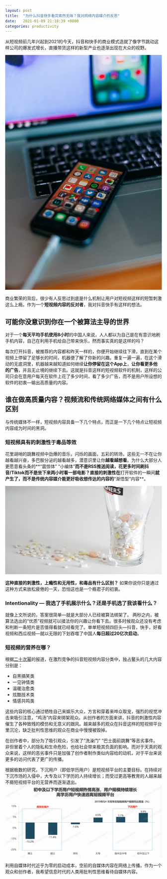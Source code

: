 ```yaml
---
layout: post
title:  "为什么抖音快手看完索然无味？我对网络内容媒介的反思"
date:   2021-01-09 21:18:39 +0800
categories: productivity
---
```


从短视频前几年兴起到2021的今天，抖音和快手的商业模式造就了像字节跳动这样公司的爆发式增长，直播带货这样的新型产业也逐渐出现在大众的视野。

![social][image-1]

商业繁荣的背后，很少有人反思过到底是什么机制让用户对短视频这样的短暂刺激这么上瘾。作为一个**短视频内容的反对者**，我对抖音快手有这样的想法。

## 可能你没意识到你在一个被算法主导的世界
对于一个**每天平均手机使用8小时**的中国人来说，人人都以为自己是在有意识地刷手机内容，自己在利用手机给自己带来快乐，然而事实真的是这样的吗？

每次打开抖音，被推荐的内容都和昨天一样的，你便开始继续往下滑，直到在某个视频上停留了足够长的时间，机器便了解了你新的兴趣。重复一遍一遍，在这个滑动的无底洞里，机器越来越知道如何继续**让你停留在这个App上**，**让你看更多他的广告**，并且无止境的继续下去。这就是抖音这样的短视频软件的机制，这样的公司只会在意用户每天在软件上花了多少时间，看了多少广告，而不是用户所设想的软件的初衷—输出高质量的内容。

## 谁在做高质量内容？视频流和传统网络媒体之间有什么区别
与传统媒体不一样，短视频内容具备一下几个特点，而正是一下几个特点让短视频内容成为时间的黑洞。

### 短视频具有的刺激性于毒品等效
花里胡哨的跳舞视频中劲爆的音乐，闪烁的画面，五彩的转场，这些无一不在让你越看越兴奋，多巴胺分泌的越看越多，潜意识里让你**越看越想看**。为什么大部分人更愿意看头条的**“震惊体” “小编体”**而不是RSS推送阅读，花更多时间刷抖音/Tiktok而不是坐下来两小时看一部电影？直接的刺激性在**打开软件的一瞬间**就产生了，而不是传统内容媒介能更好吸收想传达的内容的**“渐悟型“内容**。

![drug][image-2]

**这种直接的刺激性，上瘾性和无用性，和毒品有什么区别？**
如果你说你只是通过这种方式来放松疲倦的一天，恐怕这也是一个瘾君子的初衷。

### Intentionality — 我选了手机展示什么？还是手机选了我该看什么？
就像上文所说的，答案很简单—就是大部分人已经被算法绑架了。
两秒之内，被算法选出的“优质”视频就可以揉法你的兴趣让你看下去。很多时候观众还没有考虑和判断一条短片是否值得看就已经看完了。单单短视频四巨头—抖音，快手，好看视频和西瓜视频—就以无限的下划吞噬了中国人**每日超过20亿次启动**。

### 短视频的营养在哪？
根据[二十次幂][1]的报道，在激烈竞争的抖音短视频内容分类中，独占鳌头的几大内容分别是：
- 自黑搞笑类
- 一见钟情类
- 温暖治愈类
- 炫酷技术类
- 情感共鸣类

这些内容的核心通过牺牲自己来娱乐大众，方言和穿着来哗众取宠，强烈的视觉冲击来吸引注意，“鸡汤”内容来绑架观众。从创作者的方面来讲，抖音的刺激性内容催生了各种致残的模仿和无意义的跟风。越来越多的观众在抖音这样的短视频平台里沉沦，缺乏批判性思维的观众在商业中慢慢被毁掉。

在创作者中，部分为了吸引观众，引发了“洗澡门” “巴士面前跳舞”等恶劣事件。非但冒着个人的隐私和生命危险，也给社会带来极其负面的影响。而对于天真的观众来说，这样的恶劣事件只是加强了创作者制作类似内容给的动机，对于平台来说更多的访问代表了更广的传播。

根据极数的研究，下沉用户（即低学历用户）是短视频平台的主要目标。在持续对下沉市场的入侵中，大专及以下学历的人持续增长；而受过更高等教育的人越来越不屑短视频平台的无营养而逐渐退出。
![xueli][2]


利用自媒体时代近乎为零的启动成本，空前的自媒体内容在网络上传播。作为一个观众和创作者，我希望信息时代的人类用批判性思维看待自媒体内容。

[1]:	https://www.ershicimi.com/p/60c2a8e0fdad03249eb3da38de12f76a
[2]:	/2021-01-07-%E4%B8%BA%E4%BB%80%E4%B9%88%E6%8A%96%E9%9F%B3%E5%BF%AB%E6%89%8B%E7%9C%8B%E5%AE%8C%E7%B4%A2%E7%84%B6%E6%97%A0%E5%91%B3%EF%BC%9F%E6%88%91%E5%AF%B9%E7%BD%91%E7%BB%9C%E5%86%85%E5%AE%B9%E5%AA%92%E4%BB%8B%E7%9A%84%E5%8F%8D%E6%80%9D/Screen%20Shot%202021-01-10%20at%2013.41.32.png

[image-1]:	/2021-01-07-%E4%B8%BA%E4%BB%80%E4%B9%88%E6%8A%96%E9%9F%B3%E5%BF%AB%E6%89%8B%E7%9C%8B%E5%AE%8C%E7%B4%A2%E7%84%B6%E6%97%A0%E5%91%B3%EF%BC%9F%E6%88%91%E5%AF%B9%E7%BD%91%E7%BB%9C%E5%86%85%E5%AE%B9%E5%AA%92%E4%BB%8B%E7%9A%84%E5%8F%8D%E6%80%9D/szabo-viktor-tsbcvd1YBZo-unsplash.jpg
[image-2]:	/2021-01-07-%E4%B8%BA%E4%BB%80%E4%B9%88%E6%8A%96%E9%9F%B3%E5%BF%AB%E6%89%8B%E7%9C%8B%E5%AE%8C%E7%B4%A2%E7%84%B6%E6%97%A0%E5%91%B3%EF%BC%9F%E6%88%91%E5%AF%B9%E7%BD%91%E7%BB%9C%E5%86%85%E5%AE%B9%E5%AA%92%E4%BB%8B%E7%9A%84%E5%8F%8D%E6%80%9D/thomas-kinto-vdlcBH5CR4E-unsplash.jpg